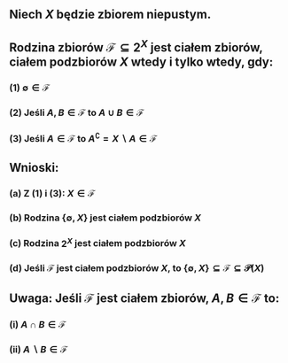 ## Niech $X$ będzie zbiorem niepustym.
## Rodzina zbiorów $\mathscr{F} \subseteq 2^{X}$ jest **ciałem zbiorów**, **ciałem podzbiorów** $X$ wtedy i tylko wtedy, gdy: 
### (1) $\emptyset \in \mathscr{F}$
### (2) Jeśli $A,B \in \mathcal{F}$ to $A\cup B \in \mathscr{F}$
### (3) Jeśli $A  \in \mathscr{F}$ to $A^{\complement}=X\backslash A \in \mathscr{F}$ 
## **Wnioski:**
### (a) Z (1) i (3):  $X \in \mathscr{F}$
### (b) Rodzina $\{\emptyset, X\}$ jest ciałem podzbiorów $X$
### (c) Rodzina $2^{X}$ jest ciałem podzbiorów $X$
### (d) Jeśli $\mathscr{F}$ jest ciałem podzbiorów $X$, to $\{\emptyset,X\} \subseteq \mathscr{F} \subseteq \mathcal{P}(X)$ 
## **Uwaga:** Jeśli $\mathscr{F}$ jest ciałem zbiorów, $A,B\in \mathscr{F}$ to:
### (i) $A\cap B\in\mathscr{F}$  
### (ii) $A\backslash B\in\mathscr{F}$
